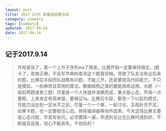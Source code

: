```yaml
---
layout: post
title: 2017 ICPC 新疆选拔赛总结
category: summary
tags: [summary]
updated: 2017-09-14
date: 2017-09-14
---
```


## 记于2017.9.14

>  开局紧张了，第一个上升子序列wa了两发。比赛开始一定要保持镇定。j题卡了，思维正确，不会写字典树查询这个题我背锅，导致了队友没有出后来的题。比赛后半段团队战略有问题，不能三开。还是要提高代码能力，不只是模拟，一些麻烦且常用的算法，数据结构之类的要能熟练运用。水题（一般前两题或者三题）尽量是一个人快速并准确完成，重点是心态，开局一点要稳，上来肯定有简单提，要保证1a。比赛后半段，要改一下以前的模式，在能力没达到一定水平之前，尽量一个一个做，一起讨论，互相补充不足。如果卡题，也一定要稳住心态。排除编译器等场外因素，今天这场比赛主要是心态问题，毕竟有些坑，必须要踩一遍，早遇到总比在比赛时遇到好。不断提高自我，信心不能丧失，干他妈的！

